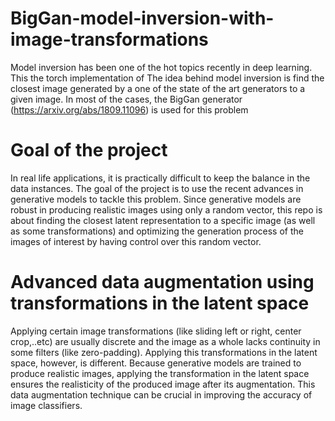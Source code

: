 # BigGan-model-inversion-with-image-transformations
Model inversion has been one of the hot topics recently in deep learning. This the torch implementation of The idea behind model inversion is find the closest image generated by a one of the state of the art generators to a given image. In most of the cases, the BigGan generator (https://arxiv.org/abs/1809.11096) is used for this problem

# Goal of the project
In real life applications, it is practically difficult to keep the balance in the data instances. The goal of the project is to use the recent advances in generative models to tackle this problem. Since generative models are robust in producing realistic images using only a random vector, this repo is about finding the closest latent representation to a specific image (as well as some transformations) and optimizing the generation process of the images of interest by having control over this random vector. 

# Advanced data augmentation using transformations in the latent space
Applying certain image transformations (like sliding left or right, center crop,..etc) are usually discrete and the image as a whole lacks continuity in some filters (like zero-padding). Applying this transformations in the latent space, however, is different. Because generative models are trained to produce realistic images, applying the transformation in the latent space ensures the realisticity of the produced image after its augmentation. This data augmentation technique can be crucial in improving the accuracy of image classifiers. 
